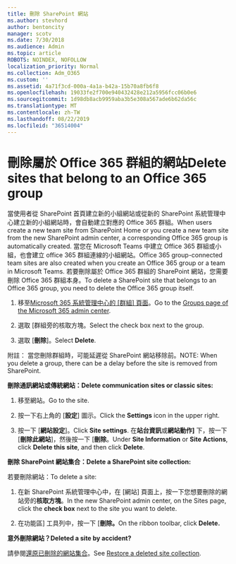 ```yaml
---
title: 刪除 SharePoint 網站
ms.author: stevhord
author: bentoncity
manager: scotv
ms.date: 7/30/2018
ms.audience: Admin
ms.topic: article
ROBOTS: NOINDEX, NOFOLLOW
localization_priority: Normal
ms.collection: Adm_O365
ms.custom: ''
ms.assetid: 4a71f3cd-000a-4a1a-b42a-15b70a8fb6f8
ms.openlocfilehash: 19033fe2f700e940432428e212a5956fcc06b0e6
ms.sourcegitcommit: 1d98db8acb9959aba3b5e308a567ade6b62da56c
ms.translationtype: MT
ms.contentlocale: zh-TW
ms.lasthandoff: 08/22/2019
ms.locfileid: "36514004"
---
```

# <a name="delete-sites-that-belong-to-an-office-365-group"></a><span data-ttu-id="9c20a-102">刪除屬於 Office 365 群組的網站</span><span class="sxs-lookup"><span data-stu-id="9c20a-102">Delete sites that belong to an Office 365 group</span></span>

<span data-ttu-id="9c20a-103">當使用者從 SharePoint 首頁建立新的小組網站或從新的 SharePoint 系統管理中心建立新的小組網站時，會自動建立對應的 Office 365 群組。</span><span class="sxs-lookup"><span data-stu-id="9c20a-103">When users create a new team site from SharePoint Home or you create a new team site from the new SharePoint admin center, a corresponding Office 365 group is automatically created.</span></span> <span data-ttu-id="9c20a-104">當您在 Microsoft Teams 中建立 Office 365 群組或小組，也會建立 office 365 群組連線的小組網站。</span><span class="sxs-lookup"><span data-stu-id="9c20a-104">Office 365 group-connected team sites are also created when you create an Office 365 group or a team in Microsoft Teams.</span></span> <span data-ttu-id="9c20a-105">若要刪除屬於 Office 365 群組的 SharePoint 網站，您需要刪除 Office 365 群組本身。</span><span class="sxs-lookup"><span data-stu-id="9c20a-105">To delete a SharePoint site that belongs to an Office 365 group, you need to delete the Office 365 group itself.</span></span> 
  
1. <span data-ttu-id="9c20a-106">移至[Microsoft 365 系統管理中心的 [群組] 頁面](https://portal.office.com/adminportal/home#/groups)。</span><span class="sxs-lookup"><span data-stu-id="9c20a-106">Go to the [Groups page of the Microsoft 365 admin center](https://portal.office.com/adminportal/home#/groups).</span></span>
    
2. <span data-ttu-id="9c20a-107">選取 [群組旁的核取方塊。</span><span class="sxs-lookup"><span data-stu-id="9c20a-107">Select the check box next to the group.</span></span>
    
3. <span data-ttu-id="9c20a-108">選取 [**刪除**]。</span><span class="sxs-lookup"><span data-stu-id="9c20a-108">Select **Delete**.</span></span>
    
<span data-ttu-id="9c20a-109">附註： 當您刪除群組時，可能延遲從 SharePoint 網站移除前。</span><span class="sxs-lookup"><span data-stu-id="9c20a-109">NOTE: When you delete a group, there can be a delay before the site is removed from SharePoint.</span></span>
  
<span data-ttu-id="9c20a-110">**刪除通訊網站或傳統網站：**</span><span class="sxs-lookup"><span data-stu-id="9c20a-110">**Delete communication sites or classic sites:**</span></span>

1. <span data-ttu-id="9c20a-111">移至網站。</span><span class="sxs-lookup"><span data-stu-id="9c20a-111">Go to the site.</span></span>
  
2. <span data-ttu-id="9c20a-112">按一下右上角的 [**設定**] 圖示。</span><span class="sxs-lookup"><span data-stu-id="9c20a-112">Click the **Settings** icon in the upper right.</span></span> 
  
3. <span data-ttu-id="9c20a-113">按一下 [**網站設定**]。</span><span class="sxs-lookup"><span data-stu-id="9c20a-113">Click **Site settings**.</span></span> <span data-ttu-id="9c20a-114">在**站台資訊**或**網站動作]** 下，按一下 [**刪除此網站**]，然後按一下 [**刪除**。</span><span class="sxs-lookup"><span data-stu-id="9c20a-114">Under **Site Information** or **Site Actions**, click **Delete this site**, and then click **Delete**.</span></span>
  
<span data-ttu-id="9c20a-115">**刪除 SharePoint 網站集合：**</span><span class="sxs-lookup"><span data-stu-id="9c20a-115">**Delete a SharePoint site collection:**</span></span>

<span data-ttu-id="9c20a-116">若要刪除網站：</span><span class="sxs-lookup"><span data-stu-id="9c20a-116">To delete a site:</span></span>
  
1. <span data-ttu-id="9c20a-117">在新 SharePoint 系統管理中心中，在 [網站] 頁面上，按一下您想要刪除的網站旁的**核取方塊**。</span><span class="sxs-lookup"><span data-stu-id="9c20a-117">In the new SharePoint admin center, on the Sites page, click the **check box** next to the site you want to delete.</span></span> 
    
2. <span data-ttu-id="9c20a-118">在功能區] 工具列中，按一下 [**刪除。**</span><span class="sxs-lookup"><span data-stu-id="9c20a-118">On the ribbon toolbar, click **Delete.**</span></span>
    
<span data-ttu-id="9c20a-119">**意外刪除網站？**</span><span class="sxs-lookup"><span data-stu-id="9c20a-119">**Deleted a site by accident?**</span></span>

<span data-ttu-id="9c20a-120">請參閱[還原已刪除的網站集合](https://go.microsoft.com/fwlink/?linkid=867660)。</span><span class="sxs-lookup"><span data-stu-id="9c20a-120">See [Restore a deleted site collection](https://go.microsoft.com/fwlink/?linkid=867660).</span></span>
  

